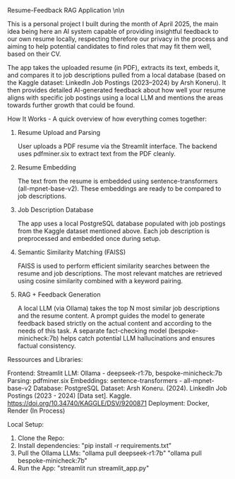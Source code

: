 Resume-Feedback RAG Application \n\n



This is a personal project I built during the month of April 2025, the main idea being here an AI system capable of providing insightful feedback to our own resume locally,
respecting therefore our privacy in the process and aiming to help potential candidates to find roles that may fit them well, based on their CV.

The app takes the uploaded resume (in PDF), extracts its text, embeds it, and compares it to job descriptions pulled from a local database (based on the Kaggle dataset: LinkedIn Job Postings (2023–2024) by Arsh Koneru).
It then provides detailed AI-generated feedback about how well your resume aligns with specific job postings using a local LLM and mentions the areas towards further growth that could be found.



How It Works - A quick overview of how everything comes together:

1. Resume Upload and Parsing

    User uploads a PDF resume via the Streamlit interface.
    The backend uses pdfminer.six to extract text from the PDF cleanly.

2. Resume Embedding

    The text from the resume is embedded using sentence-transformers (all-mpnet-base-v2).
    These embeddings are ready to be compared to job descriptions.

3. Job Description Database

    The app uses a local PostgreSQL database populated with job postings from the Kaggle dataset mentioned above.
    Each job description is preprocessed and embedded once during setup.

4. Semantic Similarity Matching (FAISS)

    FAISS is used to perform efficient similarity searches between the resume and job descriptions.
    The most relevant matches are retrieved using cosine similarity combined with a keyword pairing.

6. RAG + Feedback Generation

    A local LLM (via Ollama) takes the top N most similar job descriptions and the resume content.
    A prompt guides the model to generate feedback based strictly on the actual content and according to the needs of this task.
    A separate fact-checking model (bespoke-minicheck:7b) helps catch potential LLM hallucinations and ensures factual consistency.

   

Ressources and Libraries:

Frontend: Streamlit
LLM: Ollama - deepseek-r1:7b, bespoke-minicheck:7b
Parsing: pdfminer.six
Embeddings: sentence-transformers - all-mpnet-base-v2
Database: PostgreSQL
Dataset: Arsh Koneru. (2024). LinkedIn Job Postings (2023 - 2024) [Data set]. Kaggle. https://doi.org/10.34740/KAGGLE/DSV/9200871
Deployment: Docker, Render (In Process)



Local Setup:

1. Clone the Repo:
2. Install dependencies:
   "pip install -r requirements.txt"
3. Pull the Ollama LLMs:
   "ollama pull deepseek-r1:7b"
   "ollama pull bespoke-minicheck:7b"
4. Run the App:
   "streamlit run streamlit_app.py"




